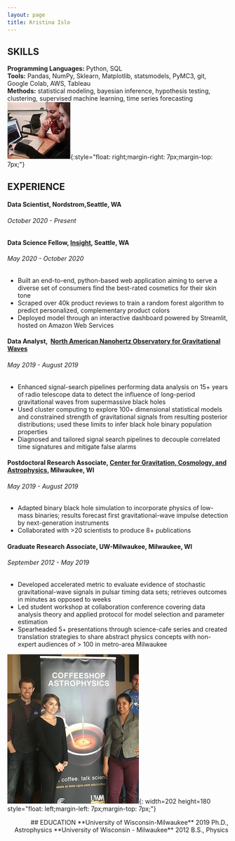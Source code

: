 ```yaml
---
layout: page
title: Kristina Islo
---
```


## SKILLS
**Programming Languages:** Python, SQL  
**Tools:** Pandas, NumPy, Sklearn, Matplotlib, statsmodels, PyMC3, git, Google Colab, AWS, Tableau  
**Methods:** statistical modeling, bayesian inference, hypothesis testing, clustering, supervised machine learning, time series forecasting
![](coding.png){:style="float: right;margin-right: 7px;margin-top: 7px;"}


## EXPERIENCE
#### Data Scientist,​ Nordstrom, ​Seattle, WA
###### October 2020 - Present


#### Data Science Fellow,  [Insight](https://insightfellows.com/), ​Seattle, WA
###### May 2020 - October 2020

- Built an end-to-end, python-based web application aiming to serve a diverse set of consumers find the
best-rated cosmetics for their skin tone
- Scraped over 40k product reviews to train a random forest algorithm to predict personalized,
complementary product colors
- Deployed model through an interactive dashboard powered by Streamlit, hosted on Amazon Web Services

#### Data Analyst, ​ [North American Nanohertz Observatory for Gravitational Waves](http://nanograv.org/)​
###### May 2019 - August 2019


- Enhanced signal-search pipelines performing data analysis on 15+ years of radio telescope data to
detect the influence of long-period gravitational waves from supermassive black holes
- Used cluster computing to explore 100+ dimensional statistical models and constrained strength of
gravitational signals from resulting posterior distributions; used these limits to infer black hole binary
population properties
- Diagnosed and tailored signal search pipelines to decouple correlated time signatures and mitigate false alarms

#### Postdoctoral Research Associate, ​[Center for Gravitation, Cosmology, and Astrophysics](https://cgca.uwm.edu/), ​Milwaukee, WI
###### May 2019 - August 2019

- Adapted binary black hole simulation to incorporate physics of low-mass binaries; results forecast first
gravitational-wave impulse detection by next-generation instruments
- Collaborated with >20 scientists to produce 8+ publications

#### Graduate Research Associate, ​UW-Milwaukee, ​Milwaukee, WI
###### September 2012 - May 2019

- Developed accelerated metric to evaluate evidence of stochastic gravitational-wave signals in pulsar
timing data sets; retrieves outcomes in minutes as opposed to weeks
- Led student workshop at collaboration conference covering data analysis theory and applied protocol
for model selection and parameter estimation
- Spearheaded 5+ presentations through science-cafe series and created translation strategies to share
abstract physics concepts with non-expert audiences of > 100 in metro-area Milwaukee  

![](coffeeshop.png){: width=202 height=180 style="float: left;margin-left: 7px;margin-top: 7px;"}

<div align="right" markdown="1">
## EDUCATION  
**University of Wisconsin-Milwaukee** 2019    
Ph.D., Astrophysics  
**University of Wisconsin - Milwaukee** 2012    
B.S., Physics
</div>







